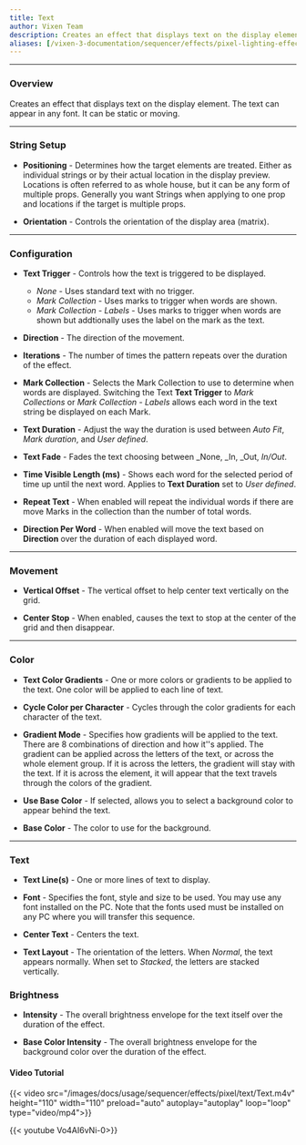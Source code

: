 ```yaml
---
title: Text
author: Vixen Team
description: Creates an effect that displays text on the display element.
aliases: [/vixen-3-documentation/sequencer/effects/pixel-lighting-effects/spirograph/]
---
```


---

### Overview

Creates an effect that displays text on the display element.
The text can appear in any font. It can be static or moving.

---

### String Setup
    
  * **Positioning** - Determines how the target elements are treated.  Either as individual strings or by their actual location in the display preview.
                      Locations is often referred to as whole house, but it can be any form of multiple props. 
                      Generally you want Strings when applying to one prop and locations if the target is multiple props.
  
  * **Orientation** - Controls the orientation of the display area (matrix).

---

### Configuration

* **Text Trigger** - Controls how the text is triggered to be displayed.
    * _None_ - Uses standard text with no trigger.
    * _Mark Collection_ - Uses marks to trigger when words are shown.
    * _Mark Collection - Labels_ - Uses marks to trigger when words are shown but addtionally uses the label on the mark as the text.

* **Direction** - The direction of the movement.

* **Iterations** - The number of times the pattern repeats over the duration of the effect.

* **Mark Collection** - Selects the Mark Collection to use to determine when words are displayed.
                        Switching the Text **Text Trigger** to _Mark Collections_ or _Mark Collection - Labels_ allows each word in the text string be displayed on each Mark.

* **Text Duration** - Adjust the way the duration is used between _Auto Fit_, _Mark duration_, and _User defined_.

* **Text Fade** - Fades the text choosing between _None, _In, _Out, _In/Out_.

* **Time Visible Length (ms)** - Shows each word for the selected period of time up until the next word.  Applies to **Text Duration** set to _User defined_.

* **Repeat Text** - When enabled will repeat the individual words if there are move Marks in the collection than the number of total words.

* **Direction Per Word** - When enabled will move the text based on **Direction** over the duration of each displayed word.

---

### Movement

* **Vertical Offset** - The vertical offset to help center text vertically on the grid.

* **Center Stop** - When enabled, causes the text to stop at the center of the grid and then disappear.

---

### Color

* **Text Color Gradients** - One or more colors or gradients to be applied to the text. One color will be applied to each line of text.

* **Cycle Color per Character** - Cycles through the color gradients for each character of the text.

* **Gradient Mode** - Specifies how gradients will be applied to the text. There are 8 combinations of direction and how it''s applied. 
The gradient can be applied across the letters of the text, or across the whole element group. 
If it is across the letters, the gradient will stay with the text. 
If it is across the element, it will appear that the text travels through the colors of the gradient.

* **Use Base Color** - If selected, allows you to select a background color to appear behind the text.

* **Base Color** - The color to use for the background.
   
---

### Text

* **Text Line(s)** - One or more lines of text to display.

* **Font** - Specifies the font, style and size to be used. You may use any font installed on the PC. Note that the fonts used must be installed on any PC where you will transfer this sequence.

* **Center Text** - Centers the text.

* **Text Layout** - The orientation of the letters. When _Normal_, the text appears normally. When set to _Stacked_, the letters are stacked vertically.

### Brightness

* **Intensity** - The overall brightness envelope for the text itself over the duration of the effect.

* **Base Color Intensity** - The overall brightness envelope for the background color over the duration of the effect.

#### Video Tutorial

{{< video src="/images/docs/usage/sequencer/effects/pixel/text/Text.m4v" height="110" width="110" preload="auto" autoplay="autoplay" loop="loop" type="video/mp4">}}

{{< youtube Vo4AI6vNi-0>}}
